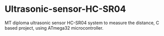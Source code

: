 # Ultrasonic-sensor-HC-SR04
MT diploma ultrasonic sensor HC-SR04 system to measure the distance, C based project, using ATmega32 microcontroller.
